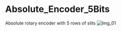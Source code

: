 # Absolute_Encoder_5Bits
Absolute rotary encoder with 5 rows of slits
![Img_01](https://user-images.githubusercontent.com/40874336/209833183-efe8fc2d-41d0-4c59-bd3e-f0ee41e1714e.jpg)

